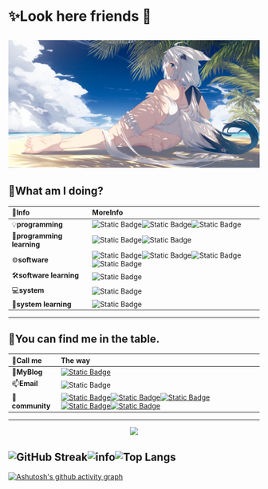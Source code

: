 # ✨Look here friends 👋
![](https://raw.githubusercontent.com/DrPhilip425/PicGo-PicStore/main/images/100166233_p0_master1200.jpg)
---
## 🔗What am I doing?
|🔭Info|MoreInfo|
|:----|:----|
|💡**programming**|![Static Badge](https://img.shields.io/badge/program-C-plastic?logo=c&logoColor=#A8B9CC)![Static Badge](https://img.shields.io/badge/program-Go-plastic?logo=go&logoColor=#00ADD8)![Static Badge](https://img.shields.io/badge/program-Java-plastic?logo=openjdk&logoColor=#FFFFFF)|
|🌱**programming learning**|![Static Badge](https://img.shields.io/badge/program-Python-plastic?logo=python&logoColor=#3776AB)![Static Badge](https://img.shields.io/badge/program-C++-plastic?logo=cplusplus&logoColor=#00599C)|
|⚙️**software**|![Static Badge](https://img.shields.io/badge/software-MySql-plastic?logo=mysql&logoColor=#4479A1)![Static Badge](https://img.shields.io/badge/software-VSCode-plastic?logo=visualstudiocode&logoColor=#007ACC)![Static Badge](https://img.shields.io/badge/software-Idea-plastic?logo=intellijidea&logoColor=#000000)![Static Badge](https://img.shields.io/badge/software-VMware_Workstastion-plastic?logo=vmware&logoColor=#607078)|
🛠️**software learning**|![Static Badge](https://img.shields.io/badge/software-Docker-plastic?logo=docker&logoColor=#2496ED)|
|💻**system**|![Static Badge](https://img.shields.io/badge/Windows-11-plastic?logo=windows11&logoColor=#0078D4)|
|🔎**system learning**|![Static Badge](https://img.shields.io/badge/openSUSE-Tumbleweed-plastic?logo=opensuse&logoColor=green)|
---
## 🔗You can find me in the table.
|🚥Call me|The way|
|:----|:----|
|📜**MyBlog**|[![Static Badge](https://img.shields.io/badge/Hexo-Alita-plastic?logo=hexo&logoColor=#0E83CD)](https://drphilip425.github.io/CuteFox_Home.github.io/)|
|📫**Email**|![Static Badge](https://img.shields.io/badge/Proton_mail-DrPhilip31@proton.me-plastic?logo=protonmail&logoColor=#6D4AFF)|
|💬**community**|[![Static Badge](https://img.shields.io/badge/Reddit-Alita_owe-plastic?logo=reddit&logoColor=#FF4500)](https://www.reddit.com/user/Alita-owe)[![Static Badge](https://img.shields.io/badge/Stack_overflow-DrPhilip425-plastic?logo=stackoverflow&logoColor=#F58025)](https://stackoverflow.com/users/21841033/drphilip425)[![Static Badge](https://img.shields.io/badge/Youtube-Alita-plastic?logo=youtube&logoColor=#FF0000)](https://www.youtube.com)[![Static Badge](https://img.shields.io/badge/Bilibili-从零开始丢你蕾姆-plastic?logo=bilibili&logoColor=#00A1D6)](https://space.bilibili.com/47134498)[![Static Badge](https://img.shields.io/badge/Steam-Alita-plastic?logo=steam&logoColor=#000000)](https://steamcommunity.com/profiles/76561199361599635/)|
---
<div align=center><img src="https://access-counter.vercel.app/api/counter?name=github-DrPhilip425&theme=006&length=7"></src></div>

![GitHub Streak](https://streak-stats.demolab.com/?user=DrPhilip425&theme=moltack)![info](https://github-readme-stats.vercel.app/api?username=DrPhilip425&show_icons=true&count_private=true&hide=prs&theme=moltack)![Top Langs](https://github-readme-stats.vercel.app/api/top-langs/?username=DrPhilip425&theme=moltack&layout=compact)
---
[![Ashutosh's github activity graph](https://github-readme-activity-graph.vercel.app/graph?username=DrPhilip425&theme=tokyo-day)](https://github.com/ashutosh00710/github-readme-activity-graph)
